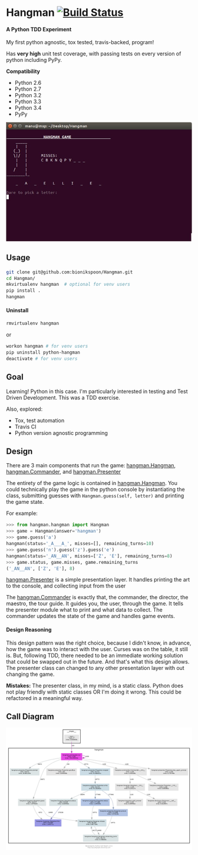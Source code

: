 # Hangman [![Build Status](https://travis-ci.org/bionikspoon/Hangman.svg?branch=master)](https://travis-ci.org/bionikspoon/Hangman)
#### A Python TDD Experiment
My first python agnostic, tox tested, travis-backed, program!

Has **very high** unit test coverage, with passing tests on every version of python including PyPy.

**Compatibility**
- Python 2.6
- Python 2.7
- Python 3.2
- Python 3.3
- Python 3.4
- PyPy

![terminal](hangman.jpg)

## Usage

```sh
git clone git@github.com:bionikspoon/Hangman.git
cd Hangman/
mkvirtualenv hangman  # optional for venv users
pip install .
hangman 
```

#### Uninstall
```sh
rmvirtualenv hangman
```
or
```sh
workon hangman # for venv users
pip uninstall python-hangman
deactivate # for venv users
```

## Goal
Learning!  Python in this case.  I'm particularly interested in testing and Test Driven Development.  This was a TDD exercise.

Also, explored:
- Tox, test automation
- Travis CI
- Python version agnostic programming

## Design
There are 3 main components that run the game:  [hangman.Hangman](hangman/hangman.py#L7), [hangman.Commander](hangman/hangman.py#L7), and [hangman.Presenter](hangman/presenter.py#L6)

The entirety of the game logic is contained in [hangman.Hangman](hangman/hangman.py#L7).  You could technically play the game in the python console by instantiating the class, submitting guesses with `Hangman.guess(self, letter)` and printing the game state.

For example:

```python
>>> from hangman.hangman import Hangman
>>> game = Hangman(answer='hangman')
>>> game.guess('a')
hangman(status='_A___A_', misses=[], remaining_turns=10)
>>> game.guess('n').guess('z').guess('e')
hangman(status='_AN__AN', misses=['Z', 'E'], remaining_turns=8)
>>> game.status, game.misses, game.remaining_turns
('_AN__AN', ['Z', 'E'], 8)
```

[hangman.Presenter](hangman/presenter.py#L6) is a simple presentation layer.  It handles printing the art to the console, and collecting input from the user  

The  [hangman.Commander](hangman/hangman.py#L7) is exactly that, the commander, the director, the maestro, the tour guide.  It guides you, the user, through the game.  It tells the presenter module what to print and what data to collect.  The commander updates the state of the game and handles game events. 

#### Design Reasoning

This design pattern was the right choice, because I didn't know, in advance, how the game was to interact with the user.  Curses was on the table, it still is.  But, following TDD, there needed to be an immediate working solution that could be swapped out in the future.  And that's what this design allows.  The presenter class can changed to any other presentation layer with out changing the game.

**Mistakes:** The presenter class, in my mind, is a static class.  Python does not play friendly with static classes OR I'm doing it wrong.  This could be refactored in a meaningful way.

## Call Diagram
![Call Diagram](charts/basic-1000-dot.png)
